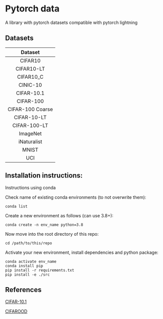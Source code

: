 # Pytorch data

A library with pytorch datasets compatible with pytorch lightning

Datasets
----------

|     Dataset      | 
|:----------------:|
|     CIFAR10      |
|    CIFAR10-LT    |
|    CIFAR10_C     |
|     CINIC-10     |
|    CIFAR-10.1    |
|    CIFAR-100     |
| CIFAR-100 Coarse |
|   CIFAR-10-LT    |
|   CIFAR-100-LT   |
|     ImageNet     |
|   iNaturalist    |
|      MNIST       |
|       UCI        |


## Installation instructions:

Instructions using conda

Check name of existing conda environments (to not overwrite them): 
```
conda list
```
Create a new environment as follows (can use 3.8+):
```
conda create -n env_name python=3.8
```
Now move into the root directory of this repo:
```
cd /path/to/this/repo
```

Activate your new environment, install dependencies and python package: 
```
conda activate env_name
conda install pip 
pip install -r requirements.txt
pip install -e ./src
```

References
-------------
[CIFAR-10.1](https://github.com/modestyachts/CIFAR-10.1)

[CIFAROOD](https://github.com/cellistigs/cifar10_ood)

